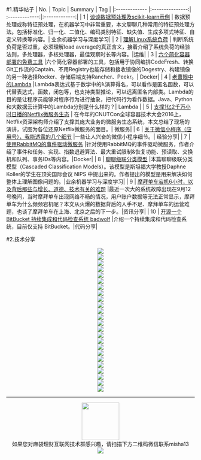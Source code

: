 #1.精华帖子
| No.  | Topic  | Summary | Tag |
|:------------- |:---------------:| :-------------:|:-------------:|
| 1 | [谈谈数据预处理及scikit-learn示例](http://mp.weixin.qq.com/s?__biz=MzI0MjU1NTk3NA==&mid=2247483878&idx=1&sn=8d289c8796d68c9abafa0386f2fcb61f&scene=0#rd) | 数据预处理或称特征预处理，在机器学习中非常重要，本文聊聊几种常用的特征预处理方法。包括标准化、归一化、二值化、编码类别特征、缺失值、生成多项式特征、自定义转换等内容。| 业余机器学习与深度学习|
| 2 | [理解Linux系统负荷](http://mp.weixin.qq.com/s?__biz=MzI3MTI2NzkxMA==&mid=2247484518&idx=1&sn=782a5d97249f7adcb0383ccf3404fe87&chksm=eac5254fddb2ac597ccfc108a6dd1f1765a14ee0dc7aa63ef5507afa94e0c135e498b73d6639&scene=1&srcid=0919AHtXKDpvPt5U37AWb0jX#rd) | 判断系统负荷是否过重，必须理解load average的真正含义，接着介绍了系统负荷的经验法则，多处理器，多核处理器，最佳观察时长等内容。|运维|
| 3 | [六个简化容器部署的免费工具](http://mp.weixin.qq.com/s?__biz=MzA5OTAyNzQ2OA==&mid=2649691875&idx=1&sn=57e9bd98a50d98c10f249423d48aa54d&chksm=88932980bfe4a0962f95270788147ab865157e22c14b3b2b340036962b2183381f164b8e5ac3&scene=1&srcid=0924bo3RKpMKPHCiQHPMm0W3#rd) |六个简化容器部署的工具，包括用于协同编排CodeFresh、转换Git工作流的Captain、不用Registry也能存储和接收镜像的Dogestry、构建镜像的另一种选择Rocker、存储后端支持Rancher、Peekr。| Docker|
| 4 | [老曹眼中的Lambda](http://mp.weixin.qq.com/s?__biz=MzI3MzEzMDI1OQ==&mid=2651814974&idx=1&sn=40ab2dc7cf1aed172cce99cc951ec3a7&chksm=f0dc2a42c7aba354d9231d4e31eebe2b0ff0787dd5aefeda5bb968ffcaa7a8f1555c31bd2502&scene=0#rd) |Lambda表达式基于数学中的λ演算得名，可以看作是匿名函数，可以代替表达式，函数，闭包等，也支持类型推论，可以远离匿名内部类。Lambda的目的是让程序员能够对程序行为进行抽象，把代码行为看作数据。Java、Python和大数据云计算中的Lambda分别是什么样的？| Lambda |
| 5 | [支撑1亿2千万小时日播的Netflix微服务生态](http://mp.weixin.qq.com/s?__biz=MzIzNDM5OTA5Mw==&mid=2247484318&idx=1&sn=aa251ad61438b114047499060c4de94c&chksm=e8f7b784df803e92604ca32339ccf1796c54dfbdce90d47ddf1fb7e6446e2151383981edaae1&scene=1&srcid=0921G2iBsRCftJXAyZNDZuba#rd) | 在今年的CNUTCon全球容器技术大会2016上，Netflix资深架构师介绍了支撑其庞大业务的微服务生态系统，本文总结了现场的演讲，试图为各位还原Netflix微服务的面目。| 微服务|
| 6 | [关于微信小程序（应用号），我能透露的几个细节](http://mp.weixin.qq.com/s?__biz=MjM5ODQwMjA4MA==&mid=2649293626&idx=1&sn=49f8f44e3aff8ac5e4e9766c11a97e07&chksm=bed6e27589a16b639451bc5dd9f2dedae657e31619f672abde7cd8d97c46bf4519e5e5788fa1&scene=1&srcid=0922pBC4Ym4MWefOFOM9KL4S#rd) |一些让人兴奋的微信小程序细节。| 经验分享|
| 7 | [使用RabbitMQ的事件驱动微服务](http://mp.weixin.qq.com/s?__biz=MzA5OTAyNzQ2OA==&mid=2649691705&idx=1&sn=f6ab0795d5eef8202b8a7277e9632009&chksm=8893295abfe4a04c32ec4599a0afddfad1e3300e2b8fa029e8df083d90c847e68a0cd8f5e716&scene=1&srcid=0922FEjvLn8gUe8hu4wyuJnf#rd) |针对使用RabbitMQ的事件驱动微服务，作者介绍了事件和任务、实现、指数退避算法、最大重试限制&恢复功能、预读取、交换机和队列、事务IDs等内容。|Docker|
| 8 | [聊聊级联分类模型](http://mp.weixin.qq.com/s?__biz=MzI0MjU1NTk3NA==&mid=2247483891&idx=1&sn=206f717e27de00f29e57afb9aedc2524&scene=0#rd) |本篇聊聊级联分类模型（Cascaded Classification Models）。该模型是斯坦福大学教授Daphne Koller的学生在顶尖国际会议 NIPS 中提出来的。作者提出的模型是用来解决如何整体上理解图像问题的。|业余机器学习与深度学习|
| 9 | [摩拜单车宕机6小时，以及背后那些与增长、道德、技术有关的难题](https://36kr.com/p/5053188.html) |最近一次大的系统故障出现在9月12号晚间，当时摩拜单车出现网络不畅的情况，用户账户数据等无法正常显示，摩拜单车为什么频频宕机呢？本文从火爆的数据背后的人手不足、摩拜单车的运营难题，也谈了摩拜单车在上海、北京之后的下一步。|资讯分享|
| 10 | [开源一个 BitBucket 持续集成和代码检查系统 badwolf](https://www.v2ex.com/t/307297?from=timeline&isappinstalled=0) |介绍一个持续集成和代码检查系统，目前仅支持 BitBucket。|代码分享|


#2.技术分享
<div align=center>
<img src="http://fmn.rrfmn.com/fmn070/20160924/2320/large_zmdb_77200003cdeb1e83.jpg" >
</div>

<div align=center>
<img src="http://fmn.rrimg.com/fmn077/20160924/2320/xlarge_CFtD_10a8000697331e84.jpg" >
</div>
<div align=center>
<img src="http://fmn.rrfmn.com/fmn078/20160924/2320/large_95i7_d7d80002eaf01e7f.jpg" >
</div>
<div align=center>
<img src="http://fmn.rrimg.com/fmn077/20160924/2320/xlarge_WIrE_064700008e631e80.jpg" >
</div>

<div align=center>
<img src="http://fmn.rrimg.com/fmn076/20160924/2320/large_b8wL_77360003ce301e83.jpg" >
</div>

<div align=center>
<img src="http://fmn.xnpic.com/fmn072/20160924/2320/large_fOIg_2c0c000b82e01e84.jpg" >
</div>


<div align=center>
<img src="http://fmn.rrfmn.com/fmn079/20160924/2320/large_XBWI_0262000058571e7f.jpg" >
</div>
<div align=center>
<img src="http://fmn.xnpic.com/fmn072/20160924/2320/xlarge_gcM5_8b890003ced21e80.jpg" >
</div>
<div align=center>
<img src="http://fmn.rrimg.com/fmn074/20160924/2320/xlarge_7IaF_772b0003ce1c1e83.jpg" >
</div>
<div align=center>
<img src="http://fmn.xnpic.com/fmn072/20160924/2320/xlarge_5m16_b88700024e551e84.jpg" >
</div>

<div align=center>
<img src="http://fmn.rrimg.com/fmn074/20160924/2320/large_6Idc_4dad00008ecf1e7f.jpg" >
</div>
<div align=center>
<img src="http://fmn.rrfmn.com/fmn079/20160924/2320/large_bthp_8b1b0003cea11e80.jpg" >
</div>
<div align=center>
<img src="http://fmn.rrimg.com/fmn073/20160924/2320/large_cbL0_77830003ce681e83.jpg" >
</div>
<div align=center>
<img src="http://fmn.rrfmn.com/fmn078/20160924/2320/large_QICt_69270009cc4b1e84.jpg" >
</div>
<div align=center>
<img src="http://fmn.rrimg.com/fmn074/20160924/2320/large_Xnyo_59e900008de11e7f.jpg" >
</div>
<div align=center>
<img src="http://fmn.rrfmn.com/fmn078/20160924/2320/large_rYcz_8b1b0003cea21e80.jpg" >
</div>
<div align=center>
<img src="http://fmn.rrimg.com/fmn077/20160924/2320/large_xStA_772b0003ce1f1e83.jpg" >
</div>
<div align=center>
<img src="http://fmn.xnpic.com/fmn072/20160924/2320/large_99S0_2c8a000b836e1e84.jpg" >
</div>

<div align=center>
<img src="http://fmn.rrimg.com/fmn073/20160924/2320/large_xCPG_1bc20003cc5e1e7f.jpg" >
</div>
<div align=center>
<img src="http://fmn.rrimg.com/fmn073/20160924/2320/large_IUZW_8b470003cedc1e80.jpg" >
</div>
<div align=center>
<img src="http://fmn.rrimg.com/fmn075/20160924/2320/large_N6rK_76ad0003ce7e1e83.jpg" >
</div>
<div align=center>
<img src="http://fmn.rrimg.com/fmn074/20160924/2320/large_dPnQ_2c1e000b82e01e84.jpg" >
</div>
<div align=center>
<img src="http://fmn.rrfmn.com/fmn078/20160924/2320/large_Of0b_1b120003cc681e7f.jpg" >
</div>
<div align=center>
<img src="http://fmn.rrfmn.com/fmn078/20160924/2320/large_aft3_9cfe00028ee81e80.jpg" >
</div>

---
<div align=center>
<img src="http://tp1.sinaimg.cn/5360958752/180/40095350112/1" width="100" height="100" >
</div>
<html>
<body>
<div align="center" style="border:lpx solid red">
如果您对麻袋理财互联网技术群感兴趣，请扫描下方二维码微信联系misha13
<div align=center>
<img src="http://fmn.rrfmn.com/fmn078/20160501/2225/original_s0Hg_f5cc000266151e83.jpg"  >
</div>
<html>
<body>
<div align="center" style="border:lpx solid red">
</div>

